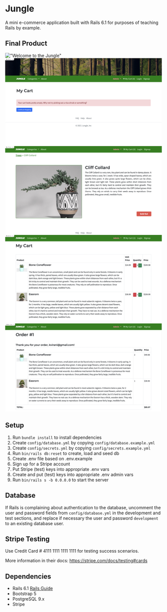 # Jungle

A mini e-commerce application built with Rails 6.1 for purposes of teaching Rails by example.

## Final Product

!["Welcome to the Jungle"](https://github.com/adam-kowalczuk/jungle-rails/blob/master/docs/home.png?raw=true)
!["Try add something to your cart"](https://github.com/adam-kowalczuk/jungle-rails/blob/master/docs/empty-cart.png?raw=true)
!["Uh oh! All sold out!"](https://github.com/adam-kowalczuk/jungle-rails/blob/master/docs/cliff-collard.png?raw=true)
!["Now you've got a couple items in your cart. Nice!"](https://github.com/adam-kowalczuk/jungle-rails/blob/master/docs/my-cart.png?raw=true)
!["A summary of your order. Have a nice day!"](https://github.com/adam-kowalczuk/jungle-rails/blob/master/docs/order.png?raw=true)

## Setup

1. Run `bundle install` to install dependencies
2. Create `config/database.yml` by copying `config/database.example.yml`
3. Create `config/secrets.yml` by copying `config/secrets.example.yml`
4. Run `bin/rails db:reset` to create, load and seed db
5. Create .env file based on .env.example
6. Sign up for a Stripe account
7. Put Stripe (test) keys into appropriate .env vars
8. Create and put (test) keys into appropriate .env admin vars
9. Run `bin/rails s -b 0.0.0.0` to start the server

## Database

If Rails is complaining about authentication to the database, uncomment the user and password fields from `config/database.yml` in the development and test sections, and replace if necessary the user and password `development` to an existing database user.

## Stripe Testing

Use Credit Card # 4111 1111 1111 1111 for testing success scenarios.

More information in their docs: <https://stripe.com/docs/testing#cards>

## Dependencies

- Rails 6.1 [Rails Guide](http://guides.rubyonrails.org/v6.1/)
- Bootstrap 5
- PostgreSQL 9.x
- Stripe
